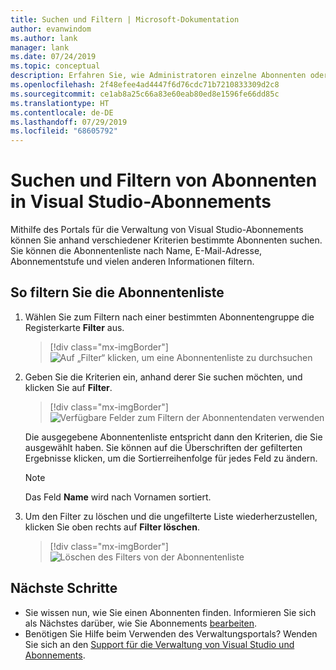 ```yaml
---
title: Suchen und Filtern | Microsoft-Dokumentation
author: evanwindom
ms.author: lank
manager: lank
ms.date: 07/24/2019
ms.topic: conceptual
description: Erfahren Sie, wie Administratoren einzelne Abonnenten oder Gruppen im Verwaltungsportal suchen können.
ms.openlocfilehash: 2f48efee4ad4447f6d76cdc71b7210833309d2c8
ms.sourcegitcommit: ce1ab8a25c66a83e60eab80ed8e1596fe66dd85c
ms.translationtype: HT
ms.contentlocale: de-DE
ms.lasthandoff: 07/29/2019
ms.locfileid: "68605792"
---
```

# <a name="search-and-filter-subscribers-in-visual-studio-subscriptions"></a>Suchen und Filtern von Abonnenten in Visual Studio-Abonnements
Mithilfe des Portals für die Verwaltung von Visual Studio-Abonnements können Sie anhand verschiedener Kriterien bestimmte Abonnenten suchen. Sie können die Abonnentenliste nach Name, E-Mail-Adresse, Abonnementstufe und vielen anderen Informationen filtern.

## <a name="to-filter-the-subscriber-list"></a>So filtern Sie die Abonnentenliste
1. Wählen Sie zum Filtern nach einer bestimmten Abonnentengruppe die Registerkarte **Filter** aus.
   > [!div class="mx-imgBorder"]
   > ![Auf „Filter“ klicken, um eine Abonnentenliste zu durchsuchen](media/filter-list.png)

2. Geben Sie die Kriterien ein, anhand derer Sie suchen möchten, und klicken Sie auf **Filter**.
   > [!div class="mx-imgBorder"]
   > ![Verfügbare Felder zum Filtern der Abonnentendaten verwenden](media/filter-subscribers.png)

   Die ausgegebene Abonnentenliste entspricht dann den Kriterien, die Sie ausgewählt haben.  Sie können auf die Überschriften der gefilterten Ergebnisse klicken, um die Sortierreihenfolge für jedes Feld zu ändern.  
   > [!NOTE]
   > Das Feld **Name** wird nach Vornamen sortiert.

3. Um den Filter zu löschen und die ungefilterte Liste wiederherzustellen, klicken Sie oben rechts auf **Filter löschen**. 
   > [!div class="mx-imgBorder"]
   > ![Löschen des Filters von der Abonnentenliste](media/clear-filter.png)

## <a name="next-steps"></a>Nächste Schritte
- Sie wissen nun, wie Sie einen Abonnenten finden. Informieren Sie sich als Nächstes darüber, wie Sie Abonnements [bearbeiten](edit-license.md).
- Benötigen Sie Hilfe beim Verwenden des Verwaltungsportals?  Wenden Sie sich an den [Support für die Verwaltung von Visual Studio und Abonnements](https://visualstudio.microsoft.com/support/support-overview-vs).